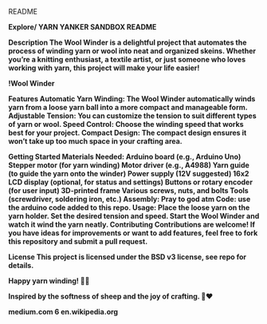 README

<b>Explore/<b>
YARN YANKER SANDBOX README

Description
The Wool Winder is a delightful project that automates the process of winding yarn or wool into neat and organized skeins. Whether you’re a knitting enthusiast, a textile artist, or just someone who loves working with yarn, this project will make your life easier!

!Wool Winder

Features
Automatic Yarn Winding: The Wool Winder automatically winds yarn from a loose yarn ball into a more compact and manageable form.
Adjustable Tension: You can customize the tension to suit different types of yarn or wool.
Speed Control: Choose the winding speed that works best for your project.
Compact Design: The compact design ensures it won’t take up too much space in your crafting area.

Getting Started
Materials Needed:
Arduino board (e.g., Arduino Uno)
Stepper motor (for yarn winding)
Motor driver (e.g., A4988)
Yarn guide (to guide the yarn onto the winder)
Power supply (12V suggested)
16x2 LCD display (optional, for status and settings)
Buttons or rotary encoder (for user input)
3D-printed frame
Various screws, nuts, and bolts
Tools (screwdriver, soldering iron, etc.)
Assembly:
Pray to god atm
Code:
use the arduino code added to this repo.
Usage:
Place the loose yarn on the yarn holder.
Set the desired tension and speed.
Start the Wool Winder and watch it wind the yarn neatly.
Contributing
Contributions are welcome! If you have ideas for improvements or want to add features, feel free to fork this repository and submit a pull request.

License
This project is licensed under the BSD v3 license, see repo for details.

Happy yarn winding! 🧶✨

Inspired by the softness of sheep and the joy of crafting. 🐑❤️

medium.com
6
en.wikipedia.org

